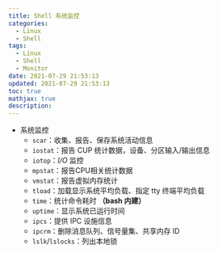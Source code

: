 ```yaml
---
title: Shell 系统监控
categories:
  - Linux
  - Shell
tags:
  - Linux
  - Shell
  - Monitor
date: 2021-07-29 21:53:13
updated: 2021-07-29 21:53:13
toc: true
mathjax: true
description: 
---
```



-	系统监控
	-	`scar`：收集、报告、保存系统活动信息
	-	`iostat`：报告 CUP 统计数据，设备、分区输入/输出信息
	-	`iotop`：*I/O* 监控
	-	`mpstat`：报告CPU相关统计数据
	-	`vmstat`：报告虚拟内存统计
	-	`tload`：加载显示系统平均负载、指定 tty 终端平均负载
	-	`time`：统计命令耗时 **（bash 内建）**
	-	`uptime`：显示系统已运行时间
	-	`ipcs`：提供 IPC 设施信息 
	-	`ipcrm`：删除消息队列、信号量集、共享内存 ID
	-	`lslk`/`lslocks`：列出本地锁

